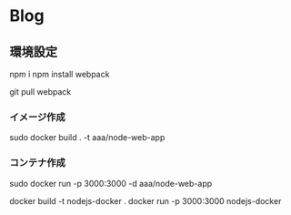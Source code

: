 # Blog


## 環境設定
npm i
npm install webpack




git pull
webpack


### イメージ作成
sudo docker build . -t aaa/node-web-app

### コンテナ作成
sudo docker run -p 3000:3000 -d aaa/node-web-app 




docker build -t nodejs-docker .
docker run -p 3000:3000 nodejs-docker